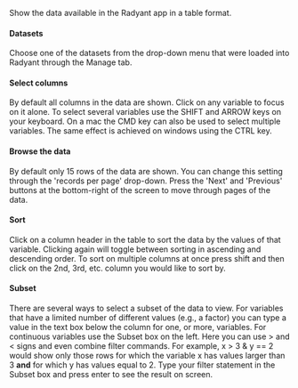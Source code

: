Show the data available in the Radyant app in a table format. 

#### Datasets

Choose one of the datasets from the drop-down menu that were loaded into Radyant through the Manage tab.

#### Select columns

By default all columns in the data are shown. Click on any variable to focus on it alone. To select several variables use the SHIFT and ARROW keys on your keyboard. On a mac the CMD key can also be used to select multiple variables. The same effect is achieved on windows using the CTRL key.

#### Browse the data

By default only 15 rows of the data are shown. You can change this setting through the 'records per page' drop-down. Press the 'Next' and 'Previous' buttons at the bottom-right of the screen to move through pages of the data.

#### Sort

Click on a column header in the table to sort the data by the values of that variable. Clicking again will toggle between sorting in ascending and descending order. To sort on multiple columns at once press shift and then click on the 2nd, 3rd, etc. column you would like to sort by.

#### Subset

There are several ways to select a subset of the data to view. For variables that have a limited number of different values (e.g., a factor) you can type a value in the text box below the column for one, or more, variables. For continuous variables use the Subset box on the left. Here you can use > and < signs and even combine filter commands. For example, x > 3 & y == 2 would show only those rows for which the variable x has values larger than 3 __and__ for which y has values equal to 2. Type your filter statement in the Subset box and press enter to see the result on screen.
